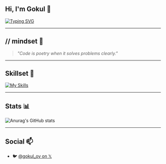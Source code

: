## Hi, I'm Gokul 👋

[![Typing SVG](https://readme-typing-svg.demolab.com?font=Fira+Code&size=22&duration=3000&pause=998&color=B3F724&width=435&lines=%24+Creative+Technologist;%24+Automating+the+boring+stuff)](https://git.io/typing-svg)

---
## // mindset 🧠

> _"Code is poetry when it solves problems clearly."_

---
## Skillset 🚀

[![My Skills](https://skillicons.dev/icons?i=python,bash,linux,nodejs,git,react,go,js,html)](https://skillicons.dev)

---
## Stats 📊

![Anurag's GitHub stats](https://github-readme-stats.vercel.app/api?username=gokul810&show_icons=true&theme=merko)

---
## Social 📫
- 🐦 [@gokul_ov on 𝕏](https://twitter.com/gokul_ov)
